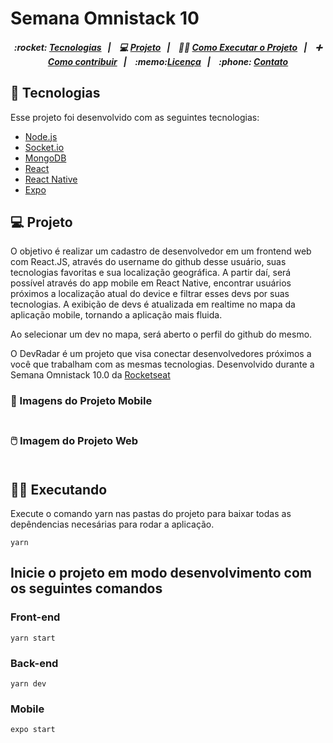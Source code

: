 # Semana Omnistack 10

<h5 align="center">
  :rocket: <a href="#rocket-tecnologias">Tecnologias</a>&nbsp;&nbsp;&nbsp;|&nbsp;&nbsp;&nbsp;
  💻 <a href="#-projeto">Projeto</a>&nbsp;&nbsp;&nbsp;|&nbsp;&nbsp;&nbsp;    
  👨‍🏫 <a href="#-executando">Como Executar o Projeto</a>&nbsp;&nbsp;&nbsp;|&nbsp;&nbsp;&nbsp;
  ➕ <a href="#-como-contribuir">Como contribuir</a>&nbsp;&nbsp;&nbsp;|&nbsp;&nbsp;&nbsp;
  :memo:<a href="#memo-licença">Licença</a>&nbsp;&nbsp;&nbsp;|&nbsp;&nbsp;&nbsp;
  :phone: <a href="#phone-contato">Contato</a>
</h5>

## :rocket: Tecnologias

Esse projeto foi desenvolvido com as seguintes tecnologias:

- [Node.js](https://nodejs.org/en/)
- [Socket.io](https://socket.io/)
- [MongoDB](https://www.mongodb.com/)
- [React](https://reactjs.org)
- [React Native](https://facebook.github.io/react-native/)
- [Expo](https://expo.io/)

## 💻 Projeto

O objetivo é realizar um cadastro de desenvolvedor em um frontend web com React.JS, através do username do github desse usuário, suas tecnologias favoritas e sua localização geográfica. A partir daí, será possível através do app mobile em React Native, encontrar usuários próximos a localização atual do device e filtrar esses devs por suas tecnologias. A exibição de devs é atualizada em realtime no mapa da aplicação mobile, tornando a aplicação mais fluida.

Ao selecionar um dev no mapa, será aberto o perfil do github do mesmo.

O DevRadar é um projeto que visa conectar desenvolvedores próximos a você que trabalham com as mesmas tecnologias.
Desenvolvido durante a Semana Omnistack 10.0 da [Rocketseat](https://rocketseat.com.br/)

<h3> 📱 Imagens do Projeto Mobile </br> </br>
<!--<p  align="center">
    <img src="https://github.com/radaelilucca/FinDevs/blob/master/Assets/PromoToReadme.png?raw=true" width=70% />
</p>-->
</h3>
<h3> 🖱️ Imagem do Projeto Web </br> </br>
    <!--<p align="center">
        <img src="https://github.com/radaelilucca/FinDevs/blob/master/Assets/Web.png?raw=true" width=90% />
    </p>-->
</h3>

## 👨‍🏫 Executando

Execute o comando yarn nas pastas do projeto para baixar todas as depêndencias necesárias para rodar a aplicação.

```yarn
yarn
```

## Inicie o projeto em modo desenvolvimento com os seguintes comandos

### Front-end

````yarn
yarn start
````

### Back-end

````yarn
yarn dev
````
  
### Mobile

````yarn
expo start
````

<!--<h5> 
Para testes, utilize dispositivo físico, ou emuladores como o Simulador do XCode para iOS, ou AVD do AndroidStudio para Android. 
</h5>-->
